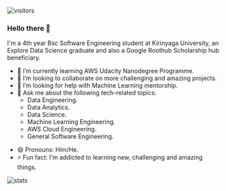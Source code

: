 ![visitors](https://visitor-badge.glitch.me/badge${Frank6496}.${your.repo.id}=page.id)


### Hello there 👋

<!--
**Frank6496/Frank6496** is a ✨ _special_ ✨ repository because its `README.md` (this file) appears on your GitHub profile.

Here are some ideas to get you started:
-->
I'm a 4th year Bsc Software Engineering student at Kirinyaga University, an Explore Data Science graduate and also a Google Roothub Scholarship hub beneficiary.
- 🌱 I’m currently learning AWS Udacity Nanodegree Programme.
- 👯 I’m looking to collaborate on more challenging and amazing projects.
- 🤔 I’m looking for help with Machine Learning mentorship.
- 💬 Ask me about the following tech-related topics:
     - Data Engineering.                  
     - Data Analytics.
     - Data Science.                      
     - Machine Learning Engineering. 
     - AWS Cloud Engineering.            
     - General Software Engineering.
<!-- - 📫 How to reach me: [Linkedin]("https:/www/linkedin.com/in/devnjoro"). -->
- 😄 Pronouns: Him/He.
- ⚡ Fun fact: I'm addicted to learning new, challenging and amazing things.

![stats](https://github-readme-stats.vercel.app/api?Frank6496=Gapur&show_icons=true&hide_border=true&&count_private=true&include_all_commits=true)

